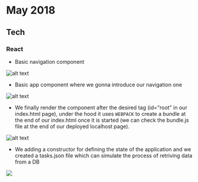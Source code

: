 May 2018
==========

Tech
----


### React

- Basic navigation component

 ![alt text](https://i.imgur.com/BeHmJvX.png)

- Basic app component where we gonna introduce our navigation one

![alt text](https://i.imgur.com/yynMSVl.png)

- We finally render the component after the desired tag (id="root" in our index.html page), under the hood it uses
`WEBPACK` to create a bundle at the end of our index.html once it is started (we can check the bundle.js file at the end
of our deployed localhost page).

![alt text](https://i.imgur.com/MCj4iNH.png)

- We adding a constructor for defining the state of the application and we created a tasks.json file which can simulate the process of retriving data from a DB

![](https://i.imgur.com/7EfHbQ0.png)
